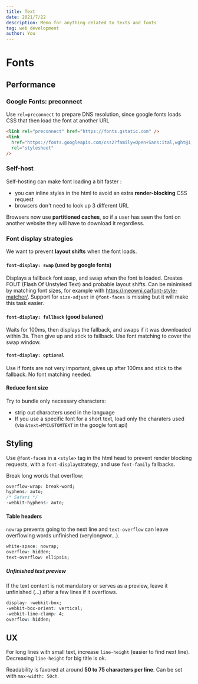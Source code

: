 ```yaml
---
title: Text
date: 2021/7/22
description: Memo for anything related to texts and fonts
tag: web development
author: You
---
```


# Fonts

## Performance

### Google Fonts: preconnect

Use `rel=preconnect` to prepare DNS resolution, since google fonts loads CSS that then load the font at another URL

```html
<link rel="preconnect" href="https://fonts.gstatic.com" />
<link
  href="https://fonts.googleapis.com/css2?family=Open+Sans:ital,wght@1,400;1,600&display=swap"
  rel="stylesheet"
/>
```

### Self-host

Self-hosting can make font loading a bit faster :

- you can inline styles in the html to avoid an extra **render-blocking** CSS request
- browsers don't need to look up 3 different URL

Browsers now use **partitioned caches**, so if a user has seen the font on another website they will have to download it regardless.

### Font display strategies

We want to prevent **layout shifts** when the font loads.

#### `font-display: swap` (used by google fonts)

Displays a fallback font asap, and swap when the font is loaded. Creates FOUT (Flash Of Unstyled Text) and probable layout shifts. Can be minimised by matching font sizes, for example with https://meowni.ca/font-style-matcher/. Support for `size-adjust` in `@font-faces` is missing but it will make this task easier.

#### `font-display: fallback` (good balance)

Waits for 100ms, then displays the fallback, and swaps if it was downloaded within 3s. Then give up and stick to fallback. Use font matching to cover the swap window.

#### `font-display: optional`

Use if fonts are not very important, gives up after 100ms and stick to the fallback. No font matching needed.

#### Reduce font size

Try to bundle only necessary characters:

- strip out characters used in the language
- If you use a specific font for a short text, load only the charaters used (via `&text=MYCUSTOMTEXT` in the google font api)

## Styling

Use `@font-face`s in a `<style>` tag in the html head to prevent render blocking requests, with a `font-display`strategy, and use `font-family` fallbacks.

Break long words that overflow:

```css
overflow-wrap: break-word;
hyphens: auto;
/* Safari */
-webkit-hyphens: auto;
```

#### Table headers

`nowrap` prevents going to the next line and `text-overflow` can leave overflowing words unfinished (verylongwor...).

```css
white-space: nowrap;
overflow: hidden;
text-overflow: ellipsis;
```

##### Unfinished text preview

If the text content is not mandatory or serves as a preview, leave it unfinished (...) after a few lines if it overflows.

```css
display: -webkit-box;
-webkit-box-orient: vertical;
-webkit-line-clamp: 4;
overflow: hidden;
```

## UX

For long lines with small text, increase `line-height` (easier to find next line). Decreasing `line-height` for big title is ok.

Readability is favored at around **50 to 75 characters per line**. Can be set with `max-width: 50ch`.
